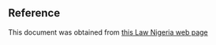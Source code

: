 # 

## Reference

This document was obtained from [this Law Nigeria web page](http://www.lawnigeria.com/LFN/N/National-Population-Commission-Act.php)
